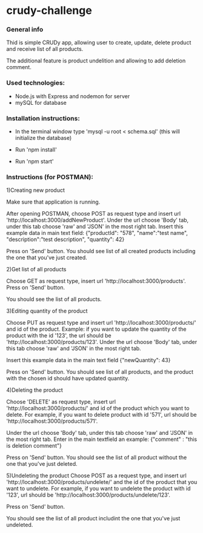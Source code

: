 # crudy-challenge

### General info
Thid is simple CRUDy app, allowing user to create, update, delete product and receive list of all products.

The additional feature is product undelition and allowing to add deletion comment.


### Used technologies:
- Node.js with Express and nodemon for server
- mySQL for database

### Installation instructions:
- In the terminal window type 'mysql -u root  < schema.sql'
(this will initialize the database)

- Run 'npm install'

- Run 'npm start'


### Instructions (for POSTMAN):
1)Creating new product

Make sure that application is running.

After opening POSTMAN, choose POST as request type and insert url 'http://localhost:3000/addNewProduct'.
Under the url choose 'Body' tab, under this tab choose 'raw' and 'JSON' in the most right tab.
Insert this example data in main text field:
{"productId": "578",
"name":"test name",
"description":"test description",
"quantity": 42}

Press on 'Send' button.
You should see list of all created products including the one that you've just created.

2)Get list of all products

Choose GET as request type, insert url 'http://localhost:3000/products'.
Press on 'Send' button.

You should see the list of all products.

3)Editing quantity of the product

Choose PUT as request type and insert url 'http://localhost:3000/products/' and id of the product.
Example: if you want to update the quantity of the product with the id '123', the url should be 'http://localhost:3000/products/123'.
Under the url choose 'Body' tab, under this tab choose 'raw' and 'JSON' in the most right tab.

Insert this example data in the main text field
{"newQuantity": 43}

Press on 'Send' button.
You should see list of all products, and the product with the chosen id should have updated quantity.

4)Deleting the product

Choose 'DELETE' as request type, insert url 'http://localhost:3000/products/' and id of the product which you want to delete.
For example, if you want to delete product with id '571', url should be 'http://localhost:3000/products/571'.

Under the url choose 'Body' tab, under this tab choose 'raw' and 'JSON' in the most right tab.
Enter in the main textfield an example:
{"comment" : "this is deletion comment"}

Press on 'Send' button.
You should see the list of all product without the one that you've just deleted.

5)Undeleting the product
Choose POST as a request type, and insert url 'http://localhost:3000/products/undelete/' and the id of the product that you want to undelete.
For example, if you want to undelete the product with id '123', url should be 'http://localhost:3000/products/undelete/123'.

Press on 'Send' button.

You should see the list of all product includint the one that you've just undeleted.



